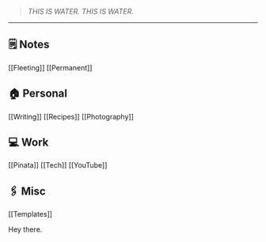 > *THIS IS WATER. THIS IS WATER.*
--- 
## 🗒️ Notes
[[Fleeting]]
[[Permanent]]

## 🏠 Personal
[[Writing]]
[[Recipes]]
[[Photography]]

## 💻 Work
[[Pinata]]
[[Tech]]
[[YouTube]]

## 🖇️ Misc
[[Templates]]

Hey there.